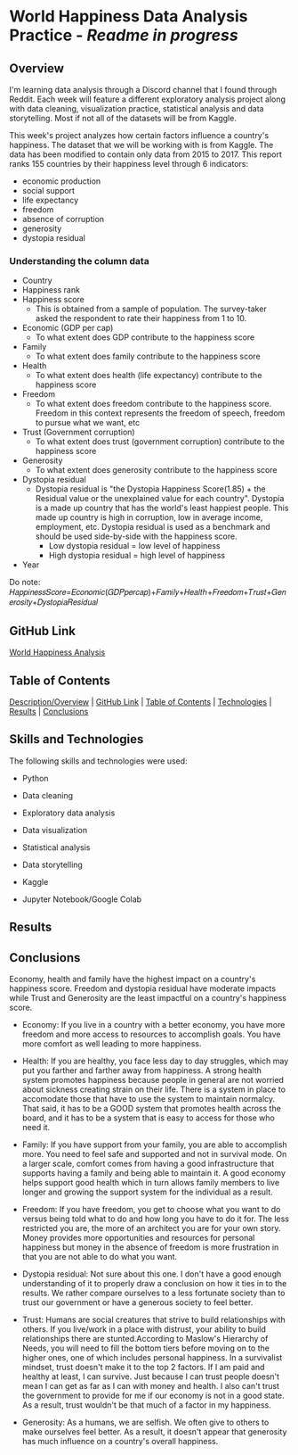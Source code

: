 # World Happiness Data Analysis Practice - *Readme in progress*

## Overview

I'm learning data analysis through a Discord channel that I found through Reddit. Each week will feature a different exploratory analysis project along with data cleaning, visualization practice, statistical analysis and data storytelling. Most if not all of the datasets will be from Kaggle.

This week's project analyzes how certain factors influence a country's happiness. The dataset that we will be working with is from Kaggle. The data has been modified to contain only data from 2015 to 2017. This report ranks 155 countries by their happiness level through 6 indicators:

* economic production
* social support
* life expectancy
* freedom
* absence of corruption
* generosity
* dystopia residual

### Understanding the column data

* Country
* Happiness rank
* Happiness score
   - This is obtained from a sample of population. The survey-taker asked the respondent to rate their happiness from 1 to 10.
* Economic (GDP per cap)
   - To what extent does GDP contribute to the happiness score
* Family
   - To what extent does family contribute to the happiness score
* Health
   - To what extent does health (life expectancy) contribute to the happiness score
* Freedom
   - To what extent does freedom contribute to the happiness score. Freedom in this context represents the freedom of speech, freedom to pursue what we want, etc
* Trust (Government corruption)
   - To what extent does trust (government corruption) contribute to the happiness score
* Generosity
   - To what extent does generosity contribute to the happiness score
* Dystopia residual
   - Dystopia residual is "the Dystopia Happiness Score(1.85) + the Residual value or the unexplained value for each country". Dystopia is a made up country that has the world's least happiest people. This made up country is high in corruption, low in average income, employment, etc. Dystopia residual is used as a benchmark and should be used side-by-side with the happiness score.
     * Low dystopia residual = low level of happiness
     * High dystopia residual = high level of happiness
* Year

Do note:
𝐻𝑎𝑝𝑝𝑖𝑛𝑒𝑠𝑠𝑆𝑐𝑜𝑟𝑒=𝐸𝑐𝑜𝑛𝑜𝑚𝑖𝑐(𝐺𝐷𝑃𝑝𝑒𝑟𝑐𝑎𝑝)+𝐹𝑎𝑚𝑖𝑙𝑦+𝐻𝑒𝑎𝑙𝑡ℎ+𝐹𝑟𝑒𝑒𝑑𝑜𝑚+𝑇𝑟𝑢𝑠𝑡+𝐺𝑒𝑛𝑒𝑟𝑜𝑠𝑖𝑡𝑦+𝐷𝑦𝑠𝑡𝑜𝑝𝑖𝑎𝑅𝑒𝑠𝑖𝑑𝑢𝑎𝑙


## GitHub Link
[World Happiness Analysis](https://github.com/dangconnie/World-Happiness-data-analysis)


## Table of Contents

[Description/Overview](#overview) | [GitHub Link](#github-link) | [Table of Contents](#table-of-contents) | [Technologies](#skills-and-technologies) | [Results](#results) | [Conclusions](#conclusions)


## Skills and Technologies
The following skills and technologies were used:

   * Python
   
   * Data cleaning
   
   * Exploratory data analysis
   
   * Data visualization
   
   * Statistical analysis
   
   * Data storytelling
   
   * Kaggle
   
   * Jupyter Notebook/Google Colab
   
## Results

## Conclusions
Economy, health and family have the highest impact on a country's happiness score. Freedom and dystopia residual have moderate impacts while Trust and Generosity are the least impactful on a country's happiness score. 

*   Economy: If you live in a country with a better economy, you have more freedom and more access to resources to accomplish goals. You have more comfort as well leading to more happiness. 

*   Health: If you are healthy, you face less day to day struggles, which may put you farther and farther away from happiness. A strong health system promotes happiness because people in general are not worried about sickness creating strain on their life. There is a system in place to accomodate those that have to use the system to maintain normalcy. That said, it has to be a GOOD system that promotes health across the board, and it has to be a system that is easy to access for those who need it.

*   Family: If you have support from your family, you are able to accomplish more. You need to feel safe and supported and not in survival mode. On a larger scale, comfort comes from having a good infrastructure that supports having a family and being able to maintain it. A good economy helps support good health which in turn allows family members to live longer and growing the support system for the individual as a result.

*   Freedom: If you have freedom, you get to choose what you want to do versus being told what to do and how long you have to do it for. The less restricted you are, the more of an architect you are for your own story. Money provides more opportunities and resources for personal happiness but money in the absence of freedom is more frustration in that you are not able to do what you want.

*   Dystopia residual: Not sure about this one. I don't have a good enough understanding of it to properly draw a conclusion on how it ties in to the results. We rather compare ourselves to a less fortunate society than to trust our government or have a generous society to feel better.

*   Trust: Humans are social creatures that strive to build relationships with others. If you live/work in a place with distrust, your ability to build relationships there are stunted.According to Maslow's Hierarchy of Needs, you will need to fill the bottom tiers before moving on to the higher ones, one of which includes personal happiness. In a survivalist mindset, trust doesn't make it to the top 2 factors. If I am paid and healthy at least, I can survive. Just because I can trust people doesn't mean I can get as far as I can with money and health. I also can't trust the government to provide for me if our economy is not in a good state. As a result, trust wouldn't be that much of a factor in my happiness.

*   Generosity: As a humans, we are selfish. We often give to others to make ourselves feel better. As a result, it doesn't appear that generosity has much influence on a country's overall happiness. 
